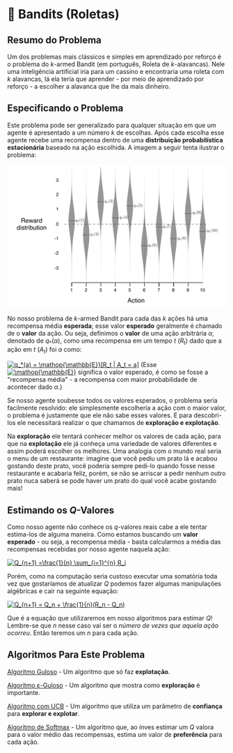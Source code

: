 
# 🎰 Bandits (Roletas)

  
## Resumo do Problema

Um dos problemas mais clássicos e simples em aprendizado por reforço é o problema do *k*-armed Bandit (em português, Roleta de *k*-alavancas). Nele uma inteligência artificial iria para um cassino e encontraria uma roleta com *k* alavancas, lá ela teria que aprender - por meio de aprendizado por reforço - a escolher a alavanca que lhe da mais dinheiro.

  

## Especificando o Problema

Este problema pode ser generalizado para qualquer situação em que um agente é apresentado a um número *k* de escolhas. Após cada escolha esse agente recebe uma recompensa dentro de uma **distribuição probabilística estacionária** baseado na ação escolhida. A imagem a seguir tenta ilustrar o problema:
  
![gráfico representado a distribuição normal de um 10 armed bandit](s&b_bandit.png)

No nosso problema de *k*-armed Bandit para cada das *k* ações há uma recompensa média **esperada**; esse valor **esperado** geralmente é chamado de o **valor** da ação. Ou seja, definimos o **valor** de uma ação arbitrária *&alpha;*, denotado de *q*<sub>\*</sub>(*&alpha;*), como uma recompensa em um tempo *t* (*R*<sub>t</sub>) dado que a ação em *t* (*A*<sub>*t*</sub>) foi *a* como:

<a href="https://www.codecogs.com/eqnedit.php?latex=q_*(a)&space;=&space;\mathop{\mathbb{E}}[R_t&space;|&space;A_t&space;=&space;a]" target="_blank"><img src="https://latex.codecogs.com/gif.latex?q_*(a)&space;=&space;\mathop{\mathbb{E}}[R_t&space;|&space;A_t&space;=&space;a]" title="q_*(a) = \mathop{\mathbb{E}}[R_t | A_t = a]" /></a> (Esse <a href="https://www.codecogs.com/eqnedit.php?latex=\mathop{\mathbb{E}}" target="_blank"><img src="https://latex.codecogs.com/gif.latex?\mathop{\mathbb{E}}" title="\mathop{\mathbb{E}}" /></a> significa o valor esperado, é como se fosse a "recompensa média" - a recompensa com maior probabilidade de acontecer dado *&alpha;*.)

Se nosso agente soubesse todos os valores esperados, o problema seria facilmente resolvido: ele simplesmente escolheria a ação com o maior valor, o problema é  justamente que ele não sabe esses valores. E para descobri-los ele necessitará realizar o que chamamos de **exploração e explotação**.

Na **exploração** ele tentará conhecer melhor os valores de cada ação, para que na **explotação** ele já conheça uma variedade de valores diferentes e assim poderá escolher os melhores. Uma analogia com o mundo real seria o menu de um restaurante: imagine que você pediu um prato lá e acabou gostando deste prato, você poderia sempre pedi-lo quando fosse nesse restaurante e acabaria feliz, porém, se não se arriscar a pedir nenhum outro prato nuca saberá se pode haver um prato do qual você acabe gostando mais! 

## Estimando os *Q*-Valores

  

Como nosso agente não conhece os *q*-valores reais cabe a ele tentar estima-los de alguma maneira. Como estamos buscando um **valor esperado** - ou seja, a recompensa média - basta calcularmos a média das recompensas recebidas por nosso agente naquela ação:

<a href="https://www.codecogs.com/eqnedit.php?latex=Q_{n&plus;1}&space;=\frac{1}{n}&space;\sum_{i=1}^{n}&space;R_i" target="_blank"><img src="https://latex.codecogs.com/gif.latex?Q_{n&plus;1}&space;=\frac{1}{n}&space;\sum_{i=1}^{n}&space;R_i" title="Q_{n+1} =\frac{1}{n} \sum_{i=1}^{n} R_i" /></a>

Porém, como na computação seria custoso executar uma somatória toda vez que gostaríamos de atualizar *Q* podemos fazer algumas manipulações algébricas e cair na seguinte equação:

<a href="https://www.codecogs.com/eqnedit.php?latex=Q_{n&plus;1}&space;=&space;Q_n&space;&plus;&space;\frac{1}{n}(R_n&space;-&space;Q_n)" target="_blank"><img src="https://latex.codecogs.com/gif.latex?Q_{n&plus;1}&space;=&space;Q_n&space;&plus;&space;\frac{1}{n}(R_n&space;-&space;Q_n)" title="Q_{n+1} = Q_n + \frac{1}{n}(R_n - Q_n)" /></a>

Que é a equação que utilizaremos em nosso algoritmos para estimar *Q*! Lembre-se que *n* nesse caso vai ser o *número de vezes que aquela ação ocorreu*. Então teremos um *n* para cada ação.

## Algoritmos Para Este Problema

[Algoritmo Guloso](Agente%20Guloso) - Um algoritmo que só faz **explotação**.

[Algoritmo &epsilon;-Guloso](Agente%20Epsilon-Guloso) - Um algoritmo que mostra como **exploração** é importante.

[Algoritmo com UCB](Limite%20de%20Confiança%20Superior) - Um algoritmo que utiliza um parâmetro de **confiança** para **explorar e explotar**.

[Algoritmo de Softmax](SoftMax) - Um algoritmo que, ao ínves estimar um *Q* valora para o valor médio das recompensas, estima um valor de **preferência** para cada ação.
